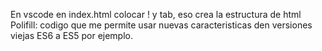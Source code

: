 En vscode en index.html colocar ! y tab, eso crea la estructura de html
Polifill: codigo que me permite usar nuevas caracteristicas den versiones viejas ES6 a ES5 por ejemplo.
